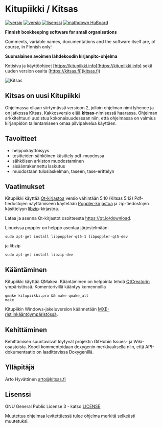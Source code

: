 # Kitupiikki / Kitsas

[![versio](https://img.shields.io/github/release/artoh/kitupiikki.svg?label=Julkaistu%20versio)](https://github.com/artoh/kitupiikki/releases)
[![versio](https://img.shields.io/github/release/artoh/kitupiikki/all.svg?label=Esiversio)](https://github.com/artoh/kitupiikki/releases)
[![lisenssi](https://img.shields.io/github/license/artoh/kitupiikki.svg?label=Lisenssi)](https://raw.githubusercontent.com/artoh/kitupiikki/master/LICENSE)
[![mathdown HuBoard](https://img.shields.io/github/issues/artoh/kitupiikki.svg?label=Tehtävät%20%28HuBoard%29)](https://huboard.com/artoh/kitupiikki)

**Finnish bookkeeping software for small organisations**

Comments, variable names, documentations and the software itself are, of course, in Finnish only!


**Suomalainen avoimen lähdekoodin kirjanpito-ohjelma**

Kotisivu ja käyttöohjeet [https://kitupiikki.info](https://kitupiikki.info) sekä uuden version osalta [https://kitsas.fi](kitsas.fi)

![Kitsas](https://raw.githubusercontent.com/artoh/kitupiikki/kitsas/kitupiikki/pic/kitsas150.png)

## Kitsas on uusi Kitupiikki

Ohjelmassa ollaan siirtymässä versioon 2, jolloin ohjelman nimi lyhenee ja on jatkossa Kitsas. Kakkosversio elää **kitsas**-nimisessä haarassa. Ohjelman arkkitehtuuri uudistuu kokonaisuudessaan niin, että ohjelmassa on valmius kirjanpidon tallentamiseen omaa pilvipalvelua käyttäen.


## Tavoitteet

- helppokäyttöisyys
- tositteiden sähköinen käsittely pdf-muodossa
- sähköisen arkiston muodostaminen
- sisäänrakennettu laskutus
- muodostaan tuloslaskelman, taseen, tase-erittelyn

## Vaatimukset
Kitupiikki käyttää [Qt-kirjastoa](https://qt.io) versio vähintään 5.10 (Kitsas 5.12)
Pdf-tiedostojen näyttämiseen käytetään [Poppler-kirjastoa](https://poppler.freedesktop.org/) ja zip-tiedostojen käsittelyyn [libzip](https://libzip.org)-kirjastoa.

Lataa ja asenna Qt-kirjastot osoitteesta https://qt.io/download.

Linuxissa poppler on helppo asentaa järjestelmään:

    sudo apt-get install libpoppler-qt5-1 libpoppler-qt5-dev

ja libzip

    sudo apt-get install libzip-dev

## Kääntäminen

Kitupiikki käyttää QMakea. Kääntäminen on helpointa tehdä [QtCreatorin](http://doc.qt.io/qtcreator/) ympäristössä. Komentorivillä kääntyy komennoilla

    qmake kitupiikki.pro && make qmake_all
    make

Kitupiikin Windows-jakeluversion käännetään [MXE-ristiinkääntöympäristössä](https://mxe.cc).

## Kehittäminen

Kehittämisen suuntaviivat löytyvät projektin GitHubin Issues- ja Wiki-osastoista. Koodi kommentoidaan doxygenin merkkauksella niin, että API-dokumentaatio on laadittavissa Doxygenillä. 

## Ylläpitäjä

Arto Hyvättinen <arto@kitsas.fi>

## Lisenssi

GNU General Public License 3 - katso [LICENSE](https://raw.githubusercontent.com/artoh/kitupiikki/master/LICENSE)

Muutettua ohjelmaa levitettäessä tulee ohjelma merkitä selkeästi muutetuksi.
